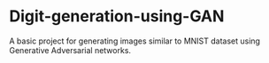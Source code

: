 # Digit-generation-using-GAN
A basic project for generating images similar to MNIST dataset using Generative Adversarial networks.
